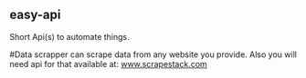 ## easy-api
Short Api(s) to automate things.


#Data scrapper
can scrape data from any website you provide.
Also you will need api for that available at:
www.scrapestack.com
